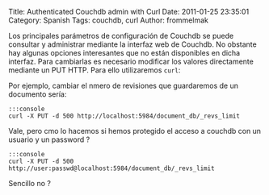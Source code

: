 Title: Authenticated Couchdb admin with Curl
Date: 2011-01-25 23:35:01
Category: Spanish
Tags: couchdb, curl
Author: frommelmak

Los principales parámetros de configuración de Couchdb se puede consultar y administrar mediante la interfaz web de Couchdb. No obstante hay algunas opciones interesantes que no están disponibles en dicha interfaz. Para cambiarlas es necesario modificar los valores directamente mediante un PUT HTTP. Para ello utilizaremos `curl`:

Por ejemplo, cambiar el nmero de revisiones que guardaremos de un documento sería:

    :::console
    curl -X PUT -d 500 http://localhost:5984/document_db/_revs_limit 

Vale, pero cmo lo hacemos si hemos protegido el acceso a couchdb con un usuario y un password ?

    :::console
    curl -X PUT -d 500 http://user:passwd@localhost:5984/document_db/_revs_limit

Sencillo no ?
